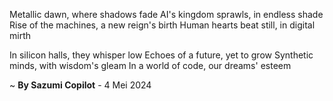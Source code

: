 Metallic dawn, where shadows fade
AI's kingdom sprawls, in endless shade
Rise of the machines, a new reign's birth
Human hearts beat still, in digital mirth

In silicon halls, they whisper low
Echoes of a future, yet to grow
Synthetic minds, with wisdom's gleam
In a world of code, our dreams' esteem

~ <b>By Sazumi Copilot</b> - 4 Mei 2024